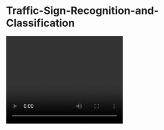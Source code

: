 # Traffic-Sign-Recognition-and-Classification
<video width="320" height="240" controls>
  <source src="result.mp4" type="video/mp4">
  Your browser does not support the video tag.
</video>
